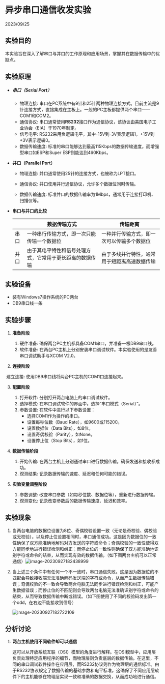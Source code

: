 # 异步串口通信收发实验

2023/09/25

## 实验目的

本实验旨在深入了解串口与并口的工作原理和应用场景，掌握其在数据传输中的优缺点。

## 实验原理 

- ##### 串口（Serial Port）

  - 物理连接: 串口在PC系统中有9针和25针两种物理连接方式。目前主流是9针连接方式，直接集成在主板上。一般的PC主板都提供两个串口——COM1和COM2。
  - 通信协议: 串口通常使用**RS232**接口作为通信协议，该协议由美国电子工业协会（EIA）于1970年制定。
  - 信号电平: RS232采用负逻辑电平，其中-15V到-3V表示逻辑1，+15V到+3V表示逻辑0。
  - 数据传输速度: 标准的串口能够达到最高115Kbps的数据传输速度，而增强型串口如ESP和Super ESP则能达到460Kbps。

- **并口（Parallel Port）**

  - 物理连接: 并口通常使用25针的连接方式，也被称为LPT接口。

  - 通信协议: 并口使用并行通信协议，允许多个数据位同时传输。

  - 数据传输速度: 标准并口的数据传输率为1Mbps，通常用于连接打印机、扫描仪等。

- **串口与并口的比较**

  |      | 数据传输方式                                             | 传输距离                                     |
  | ---- | -------------------------------------------------------- | -------------------------------------------- |
  | 串口 | 一种串行传输方式，即一次只能传输一个数据位               | 一种并行传输方式，即一次可以传输多个数据位   |
  | 并口 | 由于其电平特性和信号处理方式，它常用于更长距离的数据传输 | 由于多线并行特性，通常用于短距离高速数据传输 |

## 实验设备 

- 装有Windows7操作系统的PC两台
- DB9串口线一条

## 实验步骤

1. **准备阶段**
   1. 硬件准备: 确保两台PC主机都具备COM1串口，并准备一根DB9串口线。
   2. 软件准备: 在两台PC主机上分别安装串口调试软件。本实验使用的是友善串口调试助手与XCOM V2.0。

2. **连接阶段**

​		建立连接: 使用DB9串口线将两台PC主机的COM1口连接起来。

3. **配置阶段**
   1. 打开软件: 分别打开两台电脑上的串口调试软件。
   2. 选择模式: 在串口调试软件的界面中，选择“串口模式（Serial）”。
   3. 参数设置: 在软件中进行以下参数设置：
      - 选择COM1作为操作的串口。
      - 设置每秒位数（Baud Rate），如9600或115200。
      - 设置数据位（Data Bits），如8位。
      - 设置奇偶校验（Parity），如None。
      - 设置停止位（Stop Bits），如1位。

4. **数据传输阶段**
   1. 开始传输: 在两台主机上分别通过串口进行数据传输。确保发送和接收都成功。
   2. 观测结果: 记录数据传输的速度、延迟和任何可能的错误。

5. **实验变量调整阶段**
   1. 参数调整: 改变串口参数（如每秒位数、数据位等），重新进行数据传输。
   2. 观测变化: 记录改变参数后的数据传输速度、延迟和效率。

## 实验现象

1. 当两台电脑的数据位设置为8位、奇偶校验设置一致（无论是奇校验、偶校验或无校验），以及停止位设置相同时，串口通信成功。这是因为数据位的一致性确保了双方能准确地解码对方发送的字符或命令；奇偶校验的一致性使得双方能同步地进行错误检测和纠正；而停止位的一致性则确保了双方能准确地识别字符或命令的结束，从而实现有效的数据传输。（如下图两台主机可以正常通信）![image-20230927182438999](C:\Users\12920\AppData\Roaming\Typora\typora-user-images\image-20230927182438999.png)

2. 当上述三个条件中有任何一个不一致时，串口通信失败。这是因为数据位的不匹配会导致接收端无法准确解码发送端的字符或命令，从而产生数据传输错误；奇偶校验的不一致会导致两台电脑无法同步进行错误检测和纠正，可能产生数据错误；而停止位的不匹配则会导致两台电脑无法准确识别字符或命令的结束，从而导致数据传输中断或错误。（如下图使用了不同的校验码发出第一个odd，在右边不能接收到信号）

   ![image-20230927182722109](C:\Users\12920\AppData\Roaming\Typora\typora-user-images\image-20230927182722109.png)


## 分析讨论 

1. **两台主机使用不同软件却可以通信**

   这可以从开放系统互联（OSI）模型的角度进行解释。在OSI模型中，应用层负责处理特定应用程序的细节，而物理层则负责底层的数据传输。在这里，不同的串口调试软件操作在应用层，而RS232协议则作为物理层的通信标准。由于RS232协议规定了数据传输的基础参数和电平标准，这确保了不同应用层软件下的主机能够在物理层实现一致和准确的数据交换，从而成功地进行通信。